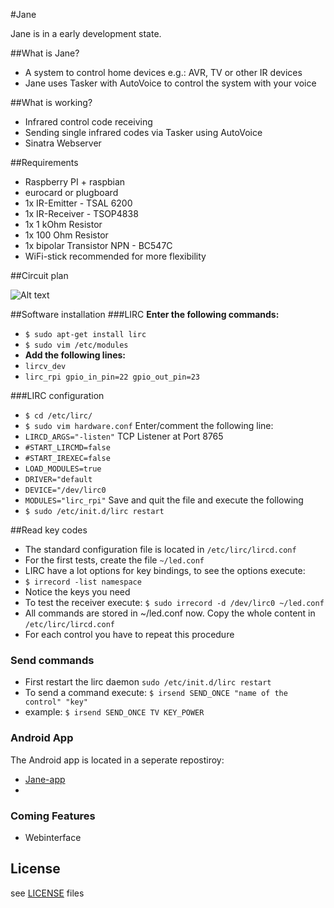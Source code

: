 #Jane

Jane is in a early development state.

##What is Jane?
- A system to control home devices e.g.: AVR, TV or other IR devices
- Jane uses Tasker with AutoVoice to control the system with your voice

##What is working?
- Infrared control code receiving
- Sending single infrared codes via Tasker using AutoVoice
- Sinatra Webserver

##Requirements
- Raspberry PI + raspbian
- eurocard or plugboard
- 1x IR-Emitter - TSAL 6200
- 1x IR-Receiver - TSOP4838
- 1x 1 kOhm Resistor 
- 1x 100 Ohm Resistor
- 1x bipolar Transistor NPN - BC547C
- WiFi-stick recommended for more flexibility

##Circuit plan

![Alt text](https://raw.githubusercontent.com/Lyr3x/Jarvis/master/circuit/Circuit-plan_Steckplatine.png "Circuit Plan")

##Software installation
###LIRC
**Enter the following commands:**
- ```$ sudo apt-get install lirc```
- ```$ sudo vim /etc/modules```
- **Add the following lines:**
- ```lircv_dev```
- ```lirc_rpi gpio_in_pin=22 gpio_out_pin=23```

###LIRC configuration
- ```$ cd /etc/lirc/```
- ```$ sudo vim hardware.conf```
Enter/comment the following line: 
- ```LIRCD_ARGS="-listen"``` TCP Listener at Port 8765
- ```#START_LIRCMD=false```
- ```#START_IREXEC=false```
- ```LOAD_MODULES=true```
- ```DRIVER="default```
- ```DEVICE="/dev/lirc0```
- ```MODULES="lirc_rpi"```
Save and quit the file and execute the following
- ```$ sudo /etc/init.d/lirc restart```

##Read key codes

- The standard configuration file is located in ```/etc/lirc/lircd.conf```
- For the first tests, create the file ```~/led.conf```
- LIRC have a lot options for key bindings, to see the options execute:
- ```$ irrecord -list namespace```
- Notice the keys you need
- To test the receiver execute: ```$ sudo irrecord -d /dev/lirc0 ~/led.conf```
- All commands are stored in ~/led.conf now. Copy the whole content in ```/etc/lirc/lircd.conf```
- For each control you have to repeat this procedure

### Send commands

- First restart the lirc daemon ```sudo /etc/init.d/lirc restart```
- To send a command execute: ```$ irsend SEND_ONCE "name of the control" "key"```
- example: ```$ irsend SEND_ONCE TV KEY_POWER```

### Android App
The Android app is located in a seperate repostiroy:
- [Jane-app](https://github.com/Lyr3x/Jarvis-app)
- 
### Coming Features
- Webinterface


## License
see [LICENSE](https://github.com/Lyr3x/Jarvis/blob/master/LICENSE) files
